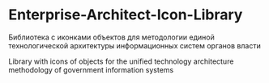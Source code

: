 # Enterprise-Architect-Icon-Library
Библиотека с иконками объектов для методологии единой технологической архитектуры информационных систем органов власти

Library with icons of objects for the unified technology architecture methodology of government information systems

